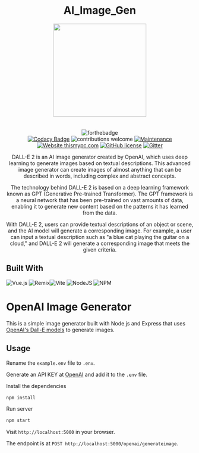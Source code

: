 <div align="center">
    <h1>AI_Image_Gen</h1>
</div>
<div align="center">
    <a href="http://chat-ai-two.vercel.app/">
        <img src="public/img/logo.png" width ="250" height ="250" crossorigin>
    </a>
</div>

<br />

<div align="center">

![forthebadge](https://forthebadge.com/images/badges/made-with-javascript.svg)
<br />
[![Codacy Badge](https://api.codacy.com/project/badge/Grade/5b677e607def4466b8084eb76be4f0d7)](https://app.codacy.com/app/supunlakmal/thismypc?utm_source=github.com&utm_medium=referral&utm_content=supunlakmal/thismypc&utm_campaign=Badge_Grade_Dashboard)
![contributions welcome](https://img.shields.io/badge/contributions-welcome-brightgreen.svg?style=flat) [![Maintenance](https://img.shields.io/badge/Maintained%3F-yes-green.svg)](https://github.com/supunlakmal/thismypc/graphs/commit-activity) [![Website thismypc.com](https://img.shields.io/website-up-down-green-red/http/shields.io.svg)](http://thismypc.com/) [![GitHub license](https://img.shields.io/badge/license-MIT-blue.svg?style=flat-square)](https://github.com/supunlakmal/thismypc/blob/master/LICENSE)
[![Gitter](https://badges.gitter.im/gitterHQ/gitter.svg)](https://gitter.im/Thismypc/community)

</div>
<div align="center">
DALL-E 2 is an AI image generator created by OpenAI, which uses deep learning to generate images based on textual descriptions. This advanced image generator can create images of almost anything that can be described in words, including complex and abstract concepts.

The technology behind DALL-E 2 is based on a deep learning framework known as GPT (Generative Pre-trained Transformer). The GPT framework is a neural network that has been pre-trained on vast amounts of data, enabling it to generate new content based on the patterns it has learned from the data.

With DALL-E 2, users can provide textual descriptions of an object or scene, and the AI model will generate a corresponding image. For example, a user can input a textual description such as "a blue cat playing the guitar on a cloud," and DALL-E 2 will generate a corresponding image that meets the given criteria.
 </div>
  
## Built With

 ![Vue.js](https://img.shields.io/badge/vuejs-%2335495e.svg?style=for-the-badge&logo=vuedotjs&logoColor=%234FC08D) ![Remix](https://img.shields.io/badge/OpenAI-%23000.svg?style=for-the-badge&logo=remix&logoColor=gold)![Vite](https://img.shields.io/badge/vite-%23646CFF.svg?style=for-the-badge&logo=vite&logoColor=white)
![NodeJS](https://img.shields.io/badge/node.js-6DA55F?style=for-the-badge&logo=node.js&logoColor=white)
![NPM](https://img.shields.io/badge/NPM-%23000000.svg?style=for-the-badge&logo=npm&logoColor=white)


# OpenAI Image Generator

This is a simple image generator built with Node.js and Express that uses [OpenAI's Dall-E models](https://beta.openai.com/docs/guides/images) to generate images.

## Usage

Rename the `example.env` file to `.env`.

Generate an API KEY at [OpenAI](https://beta.openai.com/) and add it to the `.env` file.

Install the dependencies

```bash
npm install
```

Run server

```bash
npm start
```

Visit `http://localhost:5000` in your browser.

The endpoint is at `POST http://localhost:5000/openai/generateimage`.
